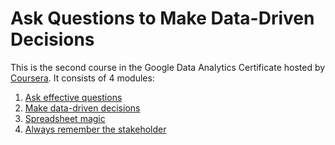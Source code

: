 # Ask Questions to Make Data-Driven Decisions

This is the second course in the Google Data Analytics Certificate hosted by [Coursera](https://www.coursera.org/learn/ask-questions-make-decisions). It consists of 4 modules:

1. [Ask effective questions](/2-Ask-Questions-to-Make-Data-Driven-Decisions/1-Ask-effective-questions.md)
2. [Make data-driven decisions](/2-Ask-Questions-to-Make-Data-Driven-Decisions/2-Make-data-driven-decisions.md)
3. [Spreadsheet magic](/2-Ask-Questions-to-Make-Data-Driven-Decisions/3-Spreadsheet-magic.md)
4. [Always remember the stakeholder](/2-Ask-Questions-to-Make-Data-Driven-Decisions/4-Always-remember-stakeholders.md)
